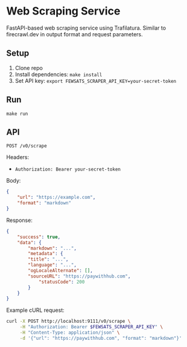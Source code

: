 # Web Scraping Service

FastAPI-based web scraping service using Trafilatura. Similar to firecrawl.dev in output format and request parameters.

## Setup

1. Clone repo
2. Install dependencies: `make install`
3. Set API key: `export FEWSATS_SCRAPER_API_KEY=your-secret-token`

## Run

`make run`

## API

`POST /v0/scrape`

Headers:
- `Authorization: Bearer your-secret-token`

Body:

```json
{
    "url": "https://example.com",
    "format": "markdown"
}
```

Response:

```json
{
    "success": true,
    "data": {
        "markdown": "...",
        "metadata": {
        "title": "...",
        "language": "...",
        "ogLocaleAlternate": [],
        "sourceURL": "https://paywithhub.com",
            "statusCode": 200
        }
    }
}
```

Example cURL request:

```bash
curl -X POST http://localhost:9111/v0/scrape \
     -H "Authorization: Bearer $FEWSATS_SCRAPER_API_KEY" \
     -H "Content-Type: application/json" \
     -d '{"url": "https://paywithhub.com", "format": "markdown"}'
```
